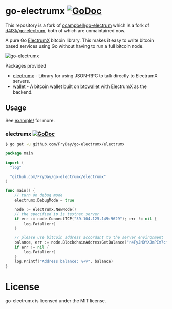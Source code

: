 # go-electrumx [![GoDoc](https://godoc.org/github.com/FryDay/go-electrumx?status.svg)](https://godoc.org/github.com/FryDay/go-electrumx)

This repository is a fork of [ccampbell/go-electrum](https://github.com/ccampbell/go-electrum) which is a fork of [d4l3k/go-electrum](https://github.com/d4l3k/go-electrum), both of which are unmaintained now.

A pure Go [ElectrumX](https://electrumx.readthedocs.io/) bitcoin library. This makes it easy to write bitcoin based services using Go without having to run a full bitcoin node.

![go-electrumx](/media/logo.png)

Packages provided

- [electrumx](https://godoc.org/github.com/FryDay/go-electrumx/electrumx) - Library for using JSON-RPC to talk directly to ElectrumX servers.
- [wallet](https://godoc.org/github.com/FryDay/go-electrumx/wallet) - A bitcoin wallet built on [btcwallet](https://github.com/btcsuite/btcwallet) with ElectrumX as the backend.

## Usage

See [example/](https://github.com/FryDay/go-electrumx/tree/master/example) for more.

### electrumx [![GoDoc](https://godoc.org/github.com/FryDay/go-electrumx/electrumx?status.svg)](https://godoc.org/github.com/FryDay/go-electrumx/electrumx)

```bash
$ go get -u github.com/FryDay/go-electrumx/electrumx
```

```go
package main

import (
  "log"

  "github.com/FryDay/go-electrumx/electrumx"
)

func main() {
    // turn on debug mode
    electrumx.DebugMode = true

	node := electrumx.NewNode()
    // the specified ip is testnet server
	if err := node.ConnectTCP("39.104.125.149:9629"); err != nil {
		log.Fatal(err)
	}

    // please use bitcoin address accordant to the server environment
	balance, err := node.BlockchainAddressGetBalance("n4FyJMDYXJmPEm7cffFLrwLXvGWn8cW9q2")
	if err != nil {
		log.Fatal(err)
	}
	log.Printf("Address balance: %+v", balance)
}
```

# License

go-electrumx is licensed under the MIT license.
